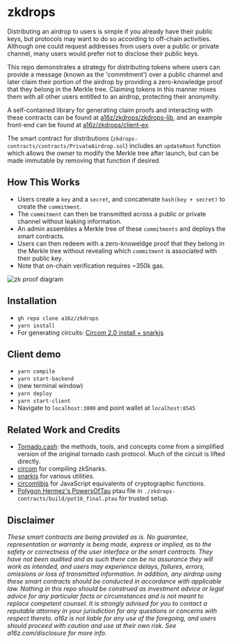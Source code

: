 # zkdrops
Distributing an airdrop to users is simple if you already have their public keys, but protocols may want to do so according to off-chain activities. Although one could request addresses from users over a public or private channel, many users would prefer not to disclose their public keys. 

This repo demonstrates a strategy for distributing tokens where users can provide a message (known as the 'commitment') over a public channel and later claim their portion of the airdrop by providing a zero-knowledge proof that they belong in the Merkle tree. Claiming tokens in this manner mixes them with all other users entitled to an airdrop, protecting their anonymity.

A self-contained library for generating claim proofs and interacting with these contracts can be found at [a16z/zkdrops/zkdrops-lib](zkdrops-lib/), and an example front-end can be found at [a16z/zkdrops/client-ex](client-ex/).

The smart contract for distributions (`zkdrops-contracts/contracts/PrivateAirdrop.sol`) includes an `updateRoot` function which allows the owner to modify the Merkle tree after launch, but can be made immutable by removing that function if desired.

## How This Works
- Users create a `key` and a `secret`, and concatenate `hash(key + secret)` to create the `commitment`.
- The `commitment` can then be transmitted across a public or private channel without leaking information.
- An admin assembles a Merkle tree of these `commitments` and deploys the smart contracts.
- Users can then redeem with a zero-knoweldge proof that they belong in the Merkle tree without revealing which `commitment` is associated with their public key.
- Note that on-chain verification requires ~350k gas.

![zk proof diagram](https://github.com/a16z/zkdrops/blob/main/imgs/merkle_proof.jpg?raw=true)

## Installation
- `gh repo clone a16z/zkdrops`
- `yarn install`
- For generating circuits: [Circom 2.0 install + snarkjs](https://docs.circom.io/getting-started/installation/)

## Client demo
- `yarn compile`
- `yarn start-backend`
- (new terminal window)
- `yarn deploy`
- `yarn start-client`
- Navigate to `localhost:3000` and point wallet at `localhost:8545`

## Related Work and Credits
- [Tornado.cash](https://tornado.cash/): the methods, tools, and concepts come from a simplified version of the original tornado cash protocol. Much of the circuit is lifted directly.
- [circom](https://github.com/iden3/circom) for compiling zkSnarks.
- [snarkjs](https://github.com/iden3/snarkjs) for various utilities.
- [circomlibjs](https://github.com/iden3/circomlibjs) for JavaScript equivalents of cryptographic functions.
- [Polygon Hermez's PowersOfTau](https://blog.hermez.io/hermez-cryptographic-setup/) ptau file in `./zkdrops-contracts/build/pot16_final.ptau` for trusted setup.

## Disclaimer
_These smart contracts are being provided as is. No guarantee, representation or warranty is being made, express or implied, as to the safety or correctness of the user interface or the smart contracts. They have not been audited and as such there can be no assurance they will work as intended, and users may experience delays, failures, errors, omissions or loss of transmitted information. In addition, any airdrop using these smart contracts should be conducted in accordance with applicable law. Nothing in this repo should be construed as investment advice or legal advice for any particular facts or circumstances and is not meant to replace competent counsel. It is strongly advised for you to contact a reputable attorney in your jurisdiction for any questions or concerns with respect thereto. a16z is not liable for any use of the foregoing, and users should proceed with caution and use at their own risk. See a16z.com/disclosure for more info._

